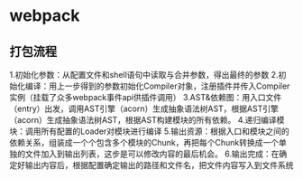 # webpack

## 打包流程

1.初始化参数：从配置文件和shell语句中读取与合并参数，得出最终的参数
2.初始化编译：用上一步得到的参数初始化Compiler对象，注册插件并传入Compiler实例（挂载了众多webpack事件api供插件调用）
3.AST&依赖图：用入口文件（entry）出发，调用AST引擎（acorn）生成抽象语法树AST，根据AST引擎（acorn）生成抽象语法树AST，根据AST构建模块的所有依赖。
4.递归编译模块：调用所有配置的Loader对模块进行编译
5.输出资源：根据入口和模块之间的依赖关系，组装成一个个包含多个模块的Chunk，再把每个Chunk转换成一个单独的文件加入到输出列表，这步是可以修改内容的最后机会。
6.输出完成：在确定好输出内容后，根据配置确定输出的路径和文件名，把文件内容写入到文件系统


